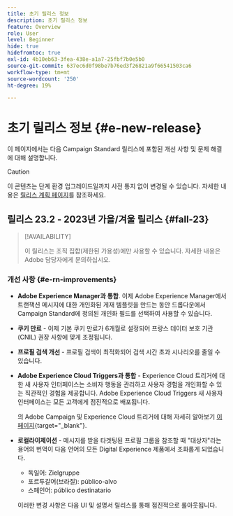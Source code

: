 ```yaml
---
title: 초기 릴리스 정보
description: 초기 릴리스 정보
feature: Overview
role: User
level: Beginner
hide: true
hidefromtoc: true
exl-id: 4b10eb63-3fea-438e-a1a7-25fbf7b0e5b0
source-git-commit: 637ec6d0f98be7b76ed3f26821a9f66541503ca6
workflow-type: tm+mt
source-wordcount: '250'
ht-degree: 19%

---
```



# 초기 릴리스 정보 {#e-new-release}

이 페이지에서는 다음 Campaign Standard 릴리스에 포함된 개선 사항 및 문제 해결에 대해 설명합니다.

>[!CAUTION]
>
> 이 콘텐츠는 단계 환경 업그레이드일까지 사전 통지 없이 변경될 수 있습니다. 자세한 내용은 [릴리스 계획 페이지](../../rn/using/release-planning.md)를 참조하세요.

## 릴리스 23.2 - 2023년 가을/겨울 릴리스 {#fall-23}

>[!AVAILABILITY]
>
>이 릴리스는 조직 집합(제한된 가용성)에만 사용할 수 있습니다. 자세한 내용은 Adobe 담당자에게 문의하십시오.

### 개선 사항 {#e-rn-improvements}

* **Adobe Experience Manager과 통합**. 이제 Adobe Experience Manager에서 트랜잭션 메시지에 대한 개인화된 게재 템플릿을 만드는 동안 드롭다운에서 Campaign Standard에 정의된 개인화 필드를 선택하여 사용할 수 있습니다.

* **쿠키 만료** - 이제 기본 쿠키 만료가 6개월로 설정되어 프랑스 데이터 보호 기관(CNIL) 권장 사항에 맞게 조정됩니다.

* **프로필 검색 개선** - 프로필 검색이 최적화되어 검색 시간 초과 시나리오를 줄일 수 있습니다.

* **Adobe Experience Cloud Triggers과 통합** - Experience Cloud 트리거에 대한 새 사용자 인터페이스는 소비자 행동을 관리하고 사용자 경험을 개인화할 수 있는 직관적인 경험을 제공합니다. Adobe Experience Cloud Triggers 새 사용자 인터페이스는 모든 고객에게 점진적으로 배포됩니다.

  의 Adobe Campaign 및 Experience Cloud 트리거에 대해 자세히 알아보기 [이 페이지](https://experienceleague.adobe.com/docs/experience-cloud/triggers/overview.html){target="_blank"}.

* **로컬라이제이션** - 메시지를 받을 타겟팅된 프로필 그룹을 참조할 때 &quot;대상자&quot;라는 용어의 번역이 다음 언어의 모든 Digital Experience 제품에서 조화롭게 되었습니다.

   * 독일어: Zielgruppe
   * 포르투갈어(브라질): público-alvo
   * 스페인어: público destinatario

  이러한 변경 사항은 다음 UI 및 설명서 릴리스를 통해 점진적으로 롤아웃됩니다.